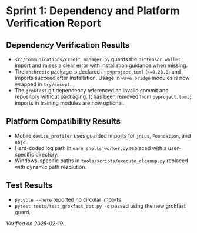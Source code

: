 # Sprint 1: Dependency and Platform Verification Report

## Dependency Verification Results
- `src/communications/credit_manager.py` guards the `bittensor_wallet` import and raises a clear error with installation guidance when missing.
- The `anthropic` package is declared in `pyproject.toml` (`>=0.28.0`) and imports succeed after installation. Usage in `wave_bridge` modules is now wrapped in `try/except`.
- The `grokfast` git dependency referenced an invalid commit and repository without packaging. It has been removed from `pyproject.toml`; imports in training modules are now optional.

## Platform Compatibility Results
- Mobile `device_profiler` uses guarded imports for `jnius`, `Foundation`, and `objc`.
- Hard-coded log path in `earn_shells_worker.py` replaced with a user-specific directory.
- Windows-specific paths in `tools/scripts/execute_cleanup.py` replaced with dynamic path resolution.

## Test Results
- `pycycle --here` reported no circular imports.
- `pytest tests/test_grokfast_opt.py -q` passed using the new grokfast guard.

_Verified on 2025-02-19._
